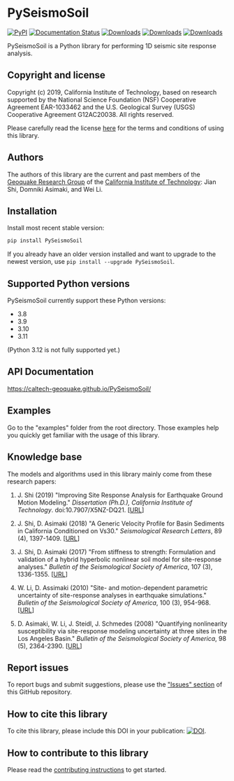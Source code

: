 # PySeismoSoil

[![PyPI](https://img.shields.io/pypi/v/pyseismosoil)](https://pypi.org/project/PySeismoSoil/)
[![Documentation Status](https://readthedocs.org/projects/pyseismosoil/badge/?version=stable)](https://pyseismosoil.readthedocs.io/en/stable/?badge=stable)
[![Downloads](https://static.pepy.tech/badge/pyseismosoil)](https://pepy.tech/project/pyseismosoil)
[![Downloads](https://static.pepy.tech/badge/pyseismosoil/month)](https://pepy.tech/project/pyseismosoil)
[![Downloads](https://static.pepy.tech/badge/pyseismosoil/week)](https://pepy.tech/project/pyseismosoil)

PySeismoSoil is a Python library for performing 1D seismic site response analysis.

## Copyright and license

Copyright (c) 2019, California Institute of Technology, based on research supported by the National Science Foundation (NSF) Cooperative Agreement EAR-1033462 and the U.S. Geological Survey (USGS) Cooperative Agreement G12AC20038. All rights reserved.

Please carefully read the license [here](https://github.com/jsh9/PySeismoSoil/blob/master/LICENSE) for the terms and conditions of using this library.

## Authors

The authors of this library are the current and past members of the [Geoquake Research Group](http://asimaki.caltech.edu/) of the [California Institute of Technology](https://www.caltech.edu/): Jian Shi, Domniki Asimaki, and Wei Li.

## Installation

Install most recent stable version:

```bash
pip install PySeismoSoil
```

If you already have an older version installed and want to upgrade to the newest version, use `pip install --upgrade PySeismoSoil`.

## Supported Python versions

PySeismoSoil currently support these Python versions:

- 3.8
- 3.9
- 3.10
- 3.11

(Python 3.12 is not fully supported yet.)

## API Documentation

https://caltech-geoquake.github.io/PySeismoSoil/

## Examples

Go to the "examples" folder from the root directory. Those examples help you quickly get familiar with the usage of this library.

## Knowledge base

The models and algorithms used in this library mainly come from these research papers:

1. J. Shi (2019) "Improving Site Response Analysis for Earthquake Ground Motion Modeling." _Dissertation (Ph.D.), California Institute of Technology_. doi:10.7907/X5NZ-DQ21. [[URL](http://resolver.caltech.edu/CaltechTHESIS:05302019-150220368)]

2. J. Shi, D. Asimaki (2018) "A Generic Velocity Profile for Basin Sediments in California Conditioned on Vs30." _Seismological Research Letters_, 89 (4), 1397-1409. [[URL](http://resolver.caltech.edu/CaltechAUTHORS:20180523-153705346)]

3. J. Shi, D. Asimaki (2017) "From stiffness to strength: Formulation and validation of a hybrid hyperbolic nonlinear soil model for site-response analyses." _Bulletin of the Seismological Society of America_, 107 (3), 1336-1355. [[URL](http://resolver.caltech.edu/CaltechAUTHORS:20170404-150827374)]

4. W. Li, D. Assimaki (2010) "Site- and motion-dependent parametric uncertainty of site-response analyses in earthquake simulations." _Bulletin of the Seismological Society of America_, 100 (3), 954-968. [[URL](http://resolver.caltech.edu/CaltechAUTHORS:20140904-160952252)]

5. D. Asimaki, W. Li, J. Steidl, J. Schmedes (2008) "Quantifying nonlinearity susceptibility via site-response modeling uncertainty at three sites in the Los Angeles Basin." _Bulletin of the Seismological Society of America_, 98 (5), 2364-2390. [[URL](http://resolver.caltech.edu/CaltechAUTHORS:20140828-163417572)]

## Report issues

To report bugs and submit suggestions, please use the ["Issues" section](https://github.com/jsh9/PySeismoSoil/issues) of this GitHub repository.

## How to cite this library

To cite this library, please include this DOI in your publication: [![DOI](https://zenodo.org/badge/169386936.svg)](https://zenodo.org/badge/latestdoi/169386936).

## How to contribute to this library

Please read the [contributing instructions](https://github.com/jsh9/PySeismoSoil/blob/master/CONTRIBUTING.md) to get started.
